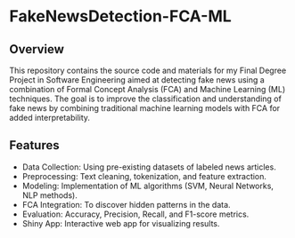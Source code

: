 # FakeNewsDetection-FCA-ML

## Overview
This repository contains the source code and materials for my Final Degree Project in Software Engineering aimed at detecting fake news using a combination of Formal Concept Analysis (FCA) and Machine Learning (ML) techniques. The goal is to improve the classification and understanding of fake news by combining traditional machine learning models with FCA for added interpretability.

## Features
- Data Collection: Using pre-existing datasets of labeled news articles.
- Preprocessing: Text cleaning, tokenization, and feature extraction.
- Modeling: Implementation of ML algorithms (SVM, Neural Networks, NLP methods).
- FCA Integration: To discover hidden patterns in the data.
- Evaluation: Accuracy, Precision, Recall, and F1-score metrics.
- Shiny App: Interactive web app for visualizing results.
